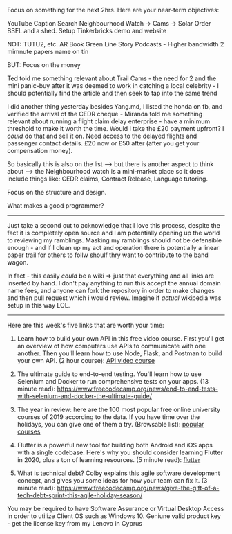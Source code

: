 Focus on something for the next 2hrs. Here are your near-term objectives:

YouTube Caption Search
Neighbourhood Watch -> Cams -> Solar
Order BSFL and a shed.
Setup Tinkerbricks demo and website

NOT:
TUTU2, etc.
AR Book
Green Line Story Podcasts - Higher bandwidth 2 mimnute papers name on tin

BUT:
Focus on the money

Ted told me something relevant about Trail Cams - the need for 2 and the mini panic-buy after it was deemed to work in catching a local celebrity - I should potentially find the article and then seek to tap into the same trend

I did another thing yesterday besides Yang.md, I listed the honda on fb, and verified the arrival of the CEDR cheque - Miranda told me something relevant about running a flight claim delay enterprise - have a minimum threshold to make it worth the time. Would I take the £20 payment upfront? I _could_ do that and sell it on. Need access to the delayed flights and passenger contact details. £20 now or £50 after (after you get your compensation money).

So basically this is also on the list --> but there is another aspect to think about --> the Neighbourhood watch is a mini-market place so it does include things like: CEDR claims, Contract Release, Language tutoring.

Focus on the structure and design.

What makes a good programmer?

***

Just take a second out to acknowledge that I love this process, despite the fact it is completely open source and I am potentially opening up the world to reviewing my ramblings. Masking my ramblings should not be defensible enough - and if I clean up my act and operation there is potentially a linear paper trail for others to follw shoulf thry want to contribute to the band wagon.

In fact - this easily *could* be a wiki => just that everything and all links are inserted by hand. I don't pay anything to run this accept the annual domain name fees, and anyone can fork the repository in order to make changes and then pull request which i would review. Imagine if *actual* wikipedia was setup in this way LOL.

***
Here are this week's five links that are worth your time:

1. Learn how to build your own API in this free video course. First you'll get an overview of how computers use APIs to communicate with one another. Then you'll learn how to use Node, Flask, and Postman to build your own API. (2 hour course): [API video course](https://www.freecodecamp.org/news/apis-for-beginners-full-course/)

5. The ultimate guide to end-to-end testing. You'll learn how to use Selenium and Docker to run comprehensive tests on your apps. (13 minute read): https://www.freecodecamp.org/news/end-to-end-tests-with-selenium-and-docker-the-ultimate-guide/






2. The year in review: here are the 100 most popular free online university courses of 2019 according to the data. If you have time over the holidays, you can give one of them a try. (Browsable list): [popular courses](https://www.freecodecamp.org/news/100-popular-free-online-courses-2019/)


3. Flutter is a powerful new tool for building both Android and iOS apps with a single codebase. Here's why you should consider learning Flutter in 2020, plus a ton of learning resources. (5 minute read): [flutter](https://www.freecodecamp.org/news/what-is-flutter-and-why-you-should-learn-it-in-2020/)

4. What is technical debt? Colby explains this agile software development concept, and gives you some ideas for how your team can fix it. (3 minute read): https://www.freecodecamp.org/news/give-the-gift-of-a-tech-debt-sprint-this-agile-holiday-season/

You may be required to have Software Assurance or Virtual Desktop Access in order to utilize Client OS such as Windows 10.
Geniune valid product key - get the license key from my Lenovo in Cyprus 
